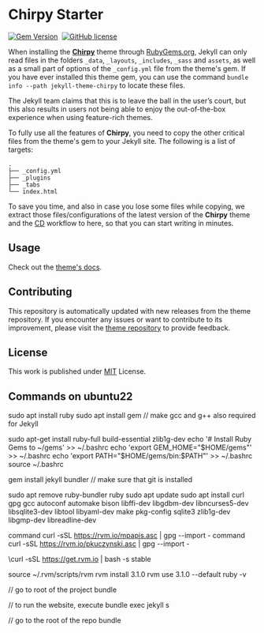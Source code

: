 # Chirpy Starter

[![Gem Version](https://img.shields.io/gem/v/jekyll-theme-chirpy)][gem]&nbsp;
[![GitHub license](https://img.shields.io/github/license/cotes2020/chirpy-starter.svg?color=blue)][mit]

When installing the [**Chirpy**][chirpy] theme through [RubyGems.org][gem], Jekyll can only read files in the folders
`_data`, `_layouts`, `_includes`, `_sass` and `assets`, as well as a small part of options of the `_config.yml` file
from the theme's gem. If you have ever installed this theme gem, you can use the command
`bundle info --path jekyll-theme-chirpy` to locate these files.

The Jekyll team claims that this is to leave the ball in the user’s court, but this also results in users not being
able to enjoy the out-of-the-box experience when using feature-rich themes.

To fully use all the features of **Chirpy**, you need to copy the other critical files from the theme's gem to your
Jekyll site. The following is a list of targets:

```shell
.
├── _config.yml
├── _plugins
├── _tabs
└── index.html
```

To save you time, and also in case you lose some files while copying, we extract those files/configurations of the
latest version of the **Chirpy** theme and the [CD][CD] workflow to here, so that you can start writing in minutes.

## Usage

Check out the [theme's docs](https://github.com/cotes2020/jekyll-theme-chirpy/wiki).

## Contributing

This repository is automatically updated with new releases from the theme repository. If you encounter any issues or want to contribute to its improvement, please visit the [theme repository][chirpy] to provide feedback.

## License

This work is published under [MIT][mit] License.

[gem]: https://rubygems.org/gems/jekyll-theme-chirpy
[chirpy]: https://github.com/cotes2020/jekyll-theme-chirpy/
[CD]: https://en.wikipedia.org/wiki/Continuous_deployment
[mit]: https://github.com/cotes2020/chirpy-starter/blob/master/LICENSE


## Commands on ubuntu22
sudo apt install ruby
sudo apt install gem
// make gcc and g++ also required for Jekyll

sudo apt-get install ruby-full build-essential zlib1g-dev
echo '# Install Ruby Gems to ~/gems' >> ~/.bashrc
echo 'export GEM_HOME="$HOME/gems"' >> ~/.bashrc
echo 'export PATH="$HOME/gems/bin:$PATH"' >> ~/.bashrc
source ~/.bashrc

gem install jekyll bundler
// make sure that git is installed

sudo apt remove ruby-bundler ruby
sudo apt update
sudo apt install curl gpg gcc autoconf automake bison libffi-dev libgdbm-dev libncurses5-dev libsqlite3-dev libtool libyaml-dev make pkg-config sqlite3 zlib1g-dev libgmp-dev libreadline-dev

command curl -sSL https://rvm.io/mpapis.asc | gpg --import -
command curl -sSL https://rvm.io/pkuczynski.asc | gpg --import -

\curl -sSL https://get.rvm.io | bash -s stable

source ~/.rvm/scripts/rvm
rvm install 3.1.0
rvm use 3.1.0 --default
ruby -v

// go to root of the project
bundle

// to run the website, execute
bundle exec jekyll s










// go to the root of the repo
bundle


